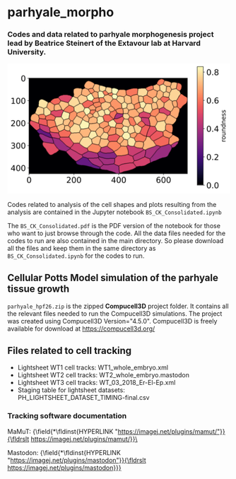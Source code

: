 # parhyale_morpho
### Codes and data related to parhyale morphogenesis project lead by Beatrice Steinert of the Extavour lab at Harvard University. </br>

<p align="center">
  <img src="github_thumbnail.svg" alt="Description" width="600">
</p>


Codes related to analysis of the cell shapes and plots resulting from the analysis are contained in the Jupyter notebook ```BS_CK_Consolidated.ipynb``` </br>
  
The ```BS_CK_Consolidated.pdf``` is the PDF version of the notebook for those who want to just browse through the code. All the data files needed for the codes
to run are also contained in the main directory. So please download all the files and keep them in the same directory as ```BS_CK_Consolidated.ipynb``` for the 
codes to run. </br>

## Cellular Potts Model simulation of the parhyale tissue growth </b> </br>

```parhyale_hpf26.zip``` is the zipped <b>Compucell3D</b> project folder. It contains all the relevant files needed to run the Compucell3D simulations. The project was 
created using Compucell3D Version="4.5.0". Compucell3D is freely available for download at https://compucell3d.org/ </br>

## Files related to cell tracking 
<ul>
<li>Lightsheet WT1 cell tracks: WT1_whole_embryo.xml </li>
<li>Lightsheet WT2 cell tracks: WT2_whole_embryo.mastodon </li>
<li>Lightsheet WT3 cell tracks: WT_03_2018_Er-El-Ep.xml </li>
<li>Staging table for lightsheet datasets: PH_LIGHTSHEET_DATASET_TIMING-final.csv </li>
</ul>

### Tracking software documentation

MaMuT: {\field{\*\fldinst{HYPERLINK "https://imagej.net/plugins/mamut/"}}{\fldrslt https://imagej.net/plugins/mamut/}}\

Mastodon: {\field{\*\fldinst{HYPERLINK "https://imagej.net/plugins/mastodon"}}{\fldrslt https://imagej.net/plugins/mastodon}}}

